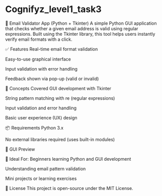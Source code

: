 # Cognifyz_level1_task3

📧 Email Validator App (Python + Tkinter)
A simple Python GUI application that checks whether a given email address is valid using regular expressions. Built using the Tkinter library, this tool helps users instantly verify email formats with a click.

✅ Features
Real-time email format validation

Easy-to-use graphical interface

Input validation with error handling

Feedback shown via pop-up (valid or invalid)

🧠 Concepts Covered
GUI development with Tkinter

String pattern matching with re (regular expressions)

Input validation and error handling

Basic user experience (UX) design

📦 Requirements
Python 3.x

No external libraries required (uses built-in modules)

📸 GUI Preview


🔧 Ideal For:
Beginners learning Python and GUI development

Understanding email pattern validation

Mini projects or learning exercises

📄 License
This project is open-source under the MIT License.

